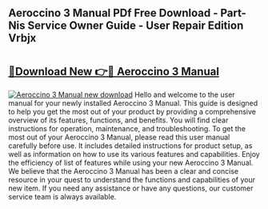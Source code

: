 ## Aeroccino 3 Manual PDf Free Download - Part-Nis Service Owner Guide - User Repair Edition Vrbjx

# <h2><a href="http://cf12426.oget.top/?id=Aeroccino+3+Manual">🔗Download New 👉🔴 Aeroccino 3 Manual</a></h2>

[![Aeroccino 3 Manual new download](https://i.imgur.com/5g1atiW.png)](http://cf12426.oget.top/?id=Aeroccino+3+Manual)
Hello and welcome to the user manual for your newly installed Aeroccino 3 Manual. This guide is designed to help you get the most out of your product by providing a comprehensive overview of its features, functions, and benefits. You will find clear instructions for operation, maintenance, and troubleshooting. To get the most out of your Aeroccino 3 Manual, please read this user manual carefully before use. It includes detailed instructions for product setup, as well as information on how to use its various features and capabilities. Enjoy the efficiency of list of features while using your new Aeroccino 3 Manual. We believe that the Aeroccino 3 Manual has been a clear and concise resource in your quest to understand the functions and capabilities of your new item. If you need any assistance or have any questions, our customer service team is always available.
